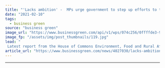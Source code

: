 ```yaml
---
title: "'Lacks ambition' -  MPs urge government to step up efforts to tackle air pollution"
date: "2021-02-10"
tags: 
  - business green
source: "business green"
image_url: "https://www.businessgreen.com/api/v1/wps/074c256/0ffffde3-94aa-4543-aae2-b625910f6866/8/pollutionmonitor-350x250-185x114.jpg"
image_fp: "/assets/img/post_thumbnails/119.jpg"
lead: "
 Latest report from the House of Commons Environment, Food and Rural Affairs (EFRA) Committee warns the UK's current strategy to combat air pollution needs to be beefed up ..."
article_url: "https://www.businessgreen.com/news/4027030/lacks-ambition-mps-urge-government-step-efforts-tackle-air-pollution"
---
```


---

